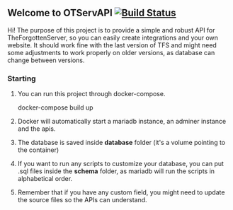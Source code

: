 ## Welcome to OTServAPI [![Build Status](https://travis-ci.org/guilhermechiara/otserv-api.svg?branch=master)](https://travis-ci.org/guilhermechiara/otserv-api)
Hi! The purpose of this project is to provide a simple and robust API for TheForgottenServer, so you can easily create integrations and your own website.  It should work fine with the last version of TFS and might need some adjustments to work properly on older versions, as database can change between versions.

### Starting

 1. You can run this project through docker-compose.

    docker-compose build up

 2. Docker will automatically start a mariadb instance, an adminer instance and the apis.
 3. The database is saved inside **database** folder (it's a volume pointing to the container)
 4. If you want to run any scripts to customize your database, you can put .sql files inside the **schema** folder, as mariadb will run the scripts in alphabetical order.
 5. Remember that if you have any custom field, you might need to update the source files so the APIs can understand.

